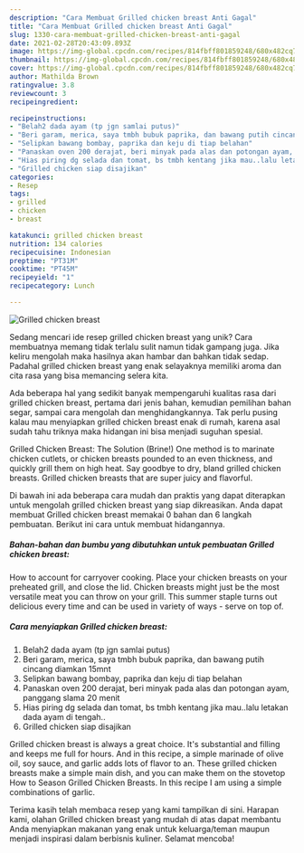 ```yaml
---
description: "Cara Membuat Grilled chicken breast Anti Gagal"
title: "Cara Membuat Grilled chicken breast Anti Gagal"
slug: 1330-cara-membuat-grilled-chicken-breast-anti-gagal
date: 2021-02-28T20:43:09.893Z
image: https://img-global.cpcdn.com/recipes/814fbff801859248/680x482cq70/grilled-chicken-breast-foto-resep-utama.jpg
thumbnail: https://img-global.cpcdn.com/recipes/814fbff801859248/680x482cq70/grilled-chicken-breast-foto-resep-utama.jpg
cover: https://img-global.cpcdn.com/recipes/814fbff801859248/680x482cq70/grilled-chicken-breast-foto-resep-utama.jpg
author: Mathilda Brown
ratingvalue: 3.8
reviewcount: 3
recipeingredient:

recipeinstructions:
- "Belah2 dada ayam (tp jgn samlai putus)"
- "Beri garam, merica, saya tmbh bubuk paprika, dan bawang putih cincang diamkan 15mnt"
- "Selipkan bawang bombay, paprika dan keju di tiap belahan"
- "Panaskan oven 200 derajat, beri minyak pada alas dan potongan ayam, panggang slama 20 menit"
- "Hias piring dg selada dan tomat, bs tmbh kentang jika mau..lalu letakan dada ayam di tengah.."
- "Grilled chicken siap disajikan"
categories:
- Resep
tags:
- grilled
- chicken
- breast

katakunci: grilled chicken breast 
nutrition: 134 calories
recipecuisine: Indonesian
preptime: "PT31M"
cooktime: "PT45M"
recipeyield: "1"
recipecategory: Lunch

---
```



![Grilled chicken breast](https://img-global.cpcdn.com/recipes/814fbff801859248/680x482cq70/grilled-chicken-breast-foto-resep-utama.jpg)

Sedang mencari ide resep grilled chicken breast yang unik? Cara membuatnya memang tidak terlalu sulit namun tidak gampang juga. Jika keliru mengolah maka hasilnya akan hambar dan bahkan tidak sedap. Padahal grilled chicken breast yang enak selayaknya memiliki aroma dan cita rasa yang bisa memancing selera kita.

Ada beberapa hal yang sedikit banyak mempengaruhi kualitas rasa dari grilled chicken breast, pertama dari jenis bahan, kemudian pemilihan bahan segar, sampai cara mengolah dan menghidangkannya. Tak perlu pusing kalau mau menyiapkan grilled chicken breast enak di rumah, karena asal sudah tahu triknya maka hidangan ini bisa menjadi suguhan spesial.

Grilled Chicken Breast: The Solution (Brine!) One method is to marinate chicken cutlets, or chicken breasts pounded to an even thickness, and quickly grill them on high heat. Say goodbye to dry, bland grilled chicken breasts. Grilled chicken breasts that are super juicy and flavorful.


Di bawah ini ada beberapa cara mudah dan praktis yang dapat diterapkan untuk mengolah grilled chicken breast yang siap dikreasikan. Anda dapat membuat Grilled chicken breast memakai 0 bahan dan 6 langkah pembuatan. Berikut ini cara untuk membuat hidangannya.

<!--inarticleads1-->

##### Bahan-bahan dan bumbu yang dibutuhkan untuk pembuatan Grilled chicken breast:



How to account for carryover cooking. Place your chicken breasts on your preheated grill, and close the lid. Chicken breasts might just be the most versatile meat you can throw on your grill. This summer staple turns out delicious every time and can be used in variety of ways - serve on top of. 

<!--inarticleads2-->

##### Cara menyiapkan Grilled chicken breast:

1. Belah2 dada ayam (tp jgn samlai putus)
1. Beri garam, merica, saya tmbh bubuk paprika, dan bawang putih cincang diamkan 15mnt
1. Selipkan bawang bombay, paprika dan keju di tiap belahan
1. Panaskan oven 200 derajat, beri minyak pada alas dan potongan ayam, panggang slama 20 menit
1. Hias piring dg selada dan tomat, bs tmbh kentang jika mau..lalu letakan dada ayam di tengah..
1. Grilled chicken siap disajikan


Grilled chicken breast is always a great choice. It&#39;s substantial and filling and keeps me full for hours. And in this recipe, a simple marinade of olive oil, soy sauce, and garlic adds lots of flavor to an. These grilled chicken breasts make a simple main dish, and you can make them on the stovetop How to Season Grilled Chicken Breasts. In this recipe I am using a simple combinations of garlic. 

Terima kasih telah membaca resep yang kami tampilkan di sini. Harapan kami, olahan Grilled chicken breast yang mudah di atas dapat membantu Anda menyiapkan makanan yang enak untuk keluarga/teman maupun menjadi inspirasi dalam berbisnis kuliner. Selamat mencoba!
